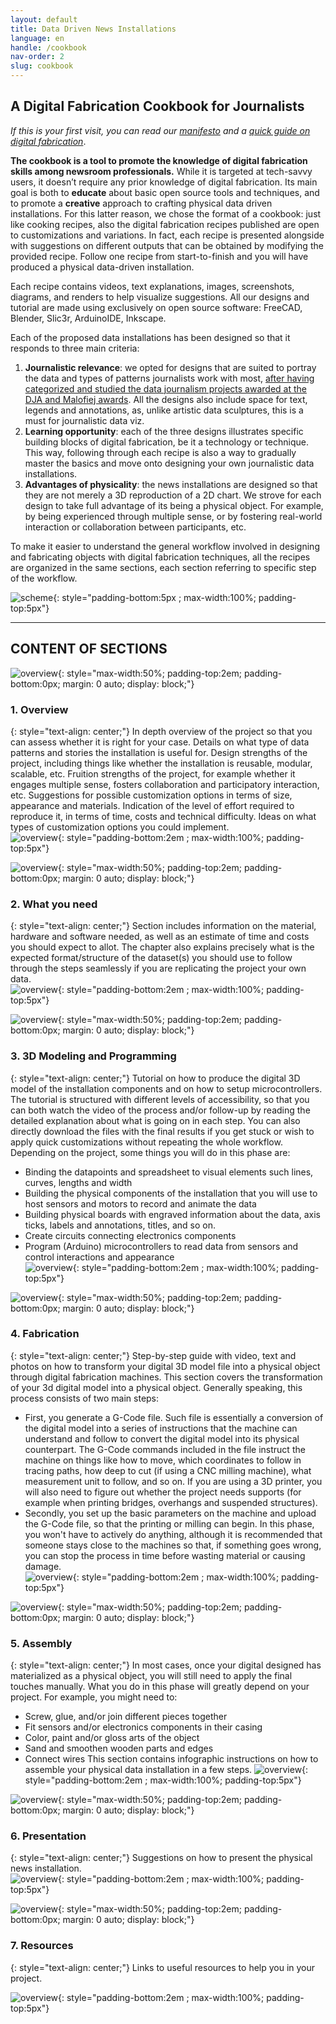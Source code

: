 ```yaml
---
layout: default
title: Data Driven News Installations
language: en
handle: /cookbook
nav-order: 2
slug: cookbook
---
```

## A Digital Fabrication Cookbook for Journalists

*If this is your first visit, you can read our [manifesto](/manifesto) and a [quick guide on digital fabrication](/digital-fabrication)*.

**The cookbook is a tool to promote the knowledge of digital fabrication skills among newsroom professionals.**
While it is targeted at tech-savvy users, it doesn’t require any prior knowledge of digital fabrication. Its main goal is both to **educate** about basic open source tools and techniques, and to promote a **creative** approach to crafting physical data driven installations. For this latter reason, we chose the format of a cookbook: just like cooking recipes, also the digital fabrication recipes published are open to customizations and variations. In fact, each recipe is presented alongside with suggestions on different outputs that can be obtained by modifying the provided recipe. Follow one recipe from start-to-finish and you will have produced a physical data-driven installation.

Each recipe contains videos, text explanations, images, screenshots, diagrams, and renders to help visualize suggestions. All our designs and tutorial are made using exclusively on open source software: FreeCAD, Blender, Slic3r, ArduinoIDE, Inkscape.

Each of the proposed data installations has been designed so that it responds to three main criteria:

1. **Journalistic relevance**: we opted for designs that are suited to portray the data and types of patterns journalists work with most, [after having categorized and studied the data journalism projects awarded at the DJA and Malofiej awards](https://medium.com/batjo/journalism-dataviz-the-whos-whats-whys-and-hows-439a2f3e1d7a). All the designs also include space for text, legends and annotations, as, unlike artistic data sculptures, this is a must for journalistic data viz. 
2. **Learning opportunity**: each of the three designs illustrates specific building blocks of digital fabrication, be it a technology or technique. This way, following through each recipe is also a way to gradually master the basics and move onto designing your own journalistic data installations. 
3. **Advantages of physicality**:  the news installations are designed so that they are not merely a 3D reproduction of a 2D chart. We strove for each design to take full advantage of its being a physical object. For example, by being experienced through multiple sense, or by  fostering real-world interaction or collaboration between participants, etc.

To make it easier to understand the general workflow involved in designing and fabricating objects with digital fabrication techniques, all the recipes are organized in the same sections, each section referring to specific step of the workflow.

![scheme](/img/cookbook/scheme.png){: style="padding-bottom:5px ; max-width:100%; padding-top:5px"}

---- 
## CONTENT OF SECTIONS

![overview](/img/cookbook/overview.png){: style="max-width:50%; padding-top:2em; padding-bottom:0px; margin: 0 auto; display: block;"}
### 1. Overview 
{: style="text-align: center;"}
In depth overview of the project so that you can assess whether it is right for your case. Details on what type of data patterns and stories the installation is useful for. Design strengths of the project, including things like whether the installation is reusable, modular, scalable, etc. Fruition strengths of the project, for example whether it engages multiple sense, fosters collaboration and participatory interaction, etc. Suggestions for possible customization options in terms of size, appearance and materials. Indication of the level of effort required to reproduce it, in terms of time, costs and technical difficulty. Ideas on what types of customization options you could implement.   
![overview](/img/cookbook/overview-preview.png){: style="padding-bottom:2em ; max-width:100%; padding-top:5px"}  

![overview](/img/cookbook/ingredients.png){: style="max-width:50%; padding-top:2em; padding-bottom:0px; margin: 0 auto; display: block;"}
### 2. What you need
{: style="text-align: center;"}
Section includes information on the material, hardware and software needed, as well as an estimate of time and costs you should expect to allot. The chapter also explains precisely what is the expected format/structure of the dataset(s) you should use to follow through the steps seamlessly if you are replicating the project your own data.   
![overview](/img/cookbook/ingredients-preview.png){: style="padding-bottom:2em ; max-width:100%; padding-top:5px"} 

![overview](/img/cookbook/model.png){: style="max-width:50%; padding-top:2em; padding-bottom:0px; margin: 0 auto; display: block;"}
### 3. 3D Modeling and Programming
{: style="text-align: center;"}
Tutorial on how to produce the digital 3D model of the installation components and on how to setup microcontrollers. The tutorial is structured with different levels of accessibility, so that you can both watch the video of the process and/or follow-up by reading the detailed explanation about what is going on in each step. You can also directly download the files with the final results if you get stuck or wish to apply quick customizations without repeating the whole workflow. Depending on the project, some things you will do in this phase are:

- Binding the datapoints and spreadsheet to visual elements such lines, curves, lengths and width
- Building the physical components of the installation that you will use to host sensors and motors to record and animate the data
- Building physical boards with engraved information about the data, axis ticks, labels and annotations, titles, and so on.
- Create circuits connecting electronics components
- Program (Arduino) microcontrollers to read data from sensors and control interactions and appearance   
![overview](/img/cookbook/model-preview.png){: style="padding-bottom:2em ; max-width:100%; padding-top:5px"} 


![overview](/img/cookbook/fabricate.png){: style="max-width:50%; padding-top:2em; padding-bottom:0px; margin: 0 auto; display: block;"}
### 4. Fabrication
{: style="text-align: center;"}
Step-by-step guide with video, text and photos on how to transform your digital 3D model file into a physical object through digital fabrication machines. This section covers the transformation of your 3d digital model into a physical object. Generally speaking, this process consists of two main steps:

- First, you generate a G-Code file. Such file is essentially a conversion of the digital model into a series of instructions that the machine can understand and follow to convert the digital model into its physical counterpart. The G-Code commands included in the file instruct the machine on things like how to move, which coordinates to follow in tracing paths, how deep to cut (if using a CNC milling machine), what measurement unit to follow, and so on. If you are using a 3D printer, you will also need to figure out whether the project needs supports (for example when printing bridges, overhangs and suspended structures).
- Secondly, you set up the basic parameters on the machine and upload the G-Code file, so that the printing or milling can begin. In this phase, you won't have to actively do anything, although it is recommended that someone stays close to the machines so that, if something goes wrong, you can stop the process in time before wasting material or causing damage.   
![overview](/img/cookbook/fabricate-preview.png){: style="padding-bottom:2em ; max-width:100%; padding-top:5px"} 

![overview](/img/cookbook/assemble.png){: style="max-width:50%; padding-top:2em; padding-bottom:0px; margin: 0 auto; display: block;"}
### 5. Assembly
{: style="text-align: center;"}
In most cases, once your digital designed has materialized as a physical object, you will still need to apply the final touches manually. What you do in this phase will greatly depend on your project. For example, you might need to:     

- Screw, glue, and/or join different pieces together
- Fit sensors and/or electronics components in their casing
- Color, paint and/or gloss arts of the object
- Sand and smoothen wooden parts and edges
- Connect wires
This section contains infographic instructions on how to assemble your physical data installation in a few steps.
![overview](/img/cookbook/assembly-preview.png){: style="padding-bottom:2em ; max-width:100%; padding-top:5px"} 

![overview](/img/cookbook/present.png){: style="max-width:50%; padding-top:2em; padding-bottom:0px; margin: 0 auto; display: block;"}
### 6. Presentation
{: style="text-align: center;"}
Suggestions on how to present the physical news installation.   
![overview](/img/cookbook/present-preview.png){: style="padding-bottom:2em ; max-width:100%; padding-top:5px"} 

![overview](/img/cookbook/present.png){: style="max-width:50%; padding-top:2em; padding-bottom:0px; margin: 0 auto; display: block;"} 
### 7. Resources
{: style="text-align: center;"}
Links to useful resources to help you in your project.   

![overview](/img/cookbook/resources-preview.png){: style="padding-bottom:2em ; max-width:100%; padding-top:5px"} 